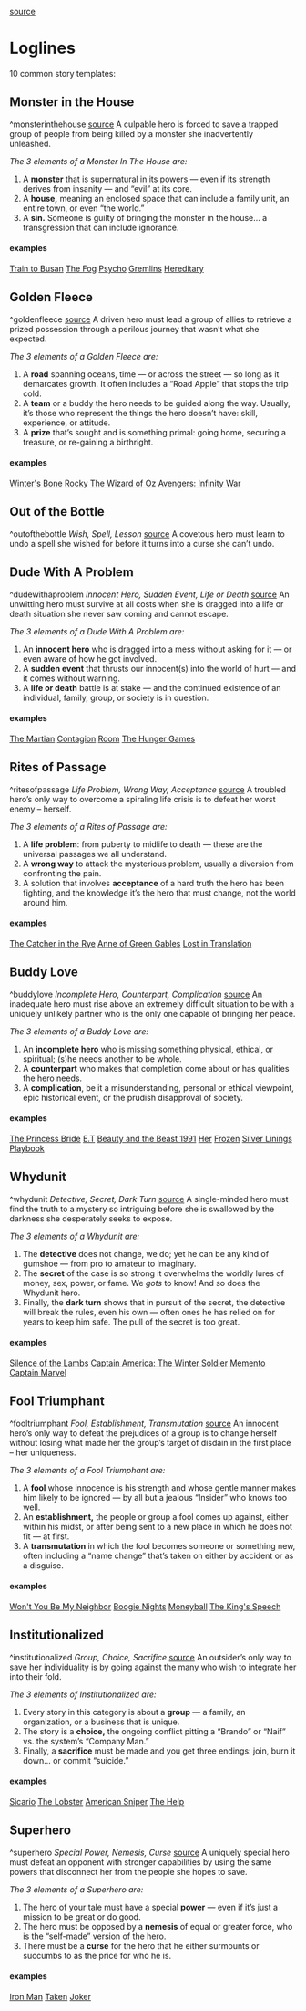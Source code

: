 [source](https://savethecat.com/genre/your-logline-template-for-each-save-the-cat-genre)

# Loglines
10 common story templates:

## Monster in the House
^monsterinthehouse
[source](https://savethecat.com/monster-in-the-house)
A culpable hero is forced to save a trapped group of people from being killed by a monster she inadvertently unleashed.

*The 3 elements of a Monster In The House are:* 
1) A **monster** that is supernatural in its powers — even if its strength derives from insanity — and “evil” at its core.  
2) A **house,** meaning an enclosed space that can include a family unit, an entire town, or even “the world.”  
3) A **sin.** Someone is guilty of bringing the monster in the house… a transgression that can include ignorance.

#### examples
[Train to Busan](https://savethecat.com/beat-sheets/train-to-busan-beat-sheet)
[The Fog](https://savethecat.com/beat-sheets/the-fog-beat-sheet)
[Psycho](https://savethecat.com/beat-sheets/psycho-beat-sheet)
[Gremlins](https://savethecat.com/beat-sheets/gremlins-beat-sheet)
[Hereditary](https://savethecat.com/beat-sheets/hereditary-beat-sheet)
  

## Golden Fleece
^goldenfleece
[source](https://savethecat.com/golden-fleece)
A driven hero must lead a group of allies to retrieve a prized possession through a perilous journey that wasn’t what she expected.

*The 3 elements of a Golden Fleece are:*
1) A **road** spanning oceans, time — or across the street — so long as it demarcates growth. It often includes a “Road Apple” that stops the trip cold.  
2) A **team** or a buddy the hero needs to be guided along the way. Usually, it’s those who represent the things the hero doesn’t have: skill, experience, or attitude. 
3) A **prize** that’s sought and is something primal: going home, securing a treasure, or re-gaining a birthright.

#### examples
[Winter's Bone](https://savethecat.com/beat-sheets/the-winters-bone-beat-sheet)
[Rocky](https://savethecat.com/beat-sheets/rocky-beat-sheet)
[The Wizard of Oz](https://savethecat.com/beat-sheets/the-wizard-of-oz-beat-sheet)
[Avengers: Infinity War](https://savethecat.com/beat-sheets/avengers-infinity-war-beat-sheet)


## Out of the Bottle
^outofthebottle
*Wish, Spell, Lesson*
[source](https://savethecat.com/out-of-the-bottle)
A covetous hero must learn to undo a spell she wished for before it turns into a curse she can’t undo.
  

## Dude With A Problem
^dudewithaproblem
*Innocent Hero, Sudden Event, Life or Death*
[source](https://savethecat.com/dude-with-a-problem)
An unwitting hero must survive at all costs when she is dragged into a life or death situation she never saw coming and cannot escape.

*The 3 elements of a Dude With A Problem are:*
1) An **innocent hero** who is dragged into a mess without asking for it — or even aware of how he got involved.  
2) A **sudden event** that thrusts our innocent(s) into the world of hurt — and it comes without warning.  
3) A **life or death** battle is at stake — and the continued existence of an individual, family, group, or society is in question.

#### examples
[The Martian](https://savethecat.com/beat-sheets/the-martian-beat-sheet)
[Contagion](https://savethecat.com/beat-sheets/contagion-beat-sheet)
[Room](https://savethecat.com/beat-sheets/room-novel-beat-sheet)
[The Hunger Games](https://savethecat.com/beat-sheets/the-hunger-games-novel-beat-sheet)
  

## Rites of Passage
^ritesofpassage
*Life Problem, Wrong Way, Acceptance*
[source](https://savethecat.com/rites-of-passage)
A troubled hero’s only way to overcome a spiraling life crisis is to defeat her worst enemy – herself.

*The 3 elements of a Rites of Passage are:*
1) A **life problem**: from puberty to midlife to death — these are the universal passages we all understand.  
2) A **wrong way** to attack the mysterious problem, usually a diversion from confronting the pain.  
3) A solution that involves **acceptance** of a hard truth the hero has been fighting, and the knowledge it’s the hero that must change, not the world around him.

  #### examples
[The Catcher in the Rye](https://savethecat.com/beat-sheets/the-catcher-in-the-rye-novel-beat-sheet)
[Anne of Green Gables](https://savethecat.com/beat-sheets/anne-of-green-gables-novel-beat-sheet)
[Lost in Translation](https://savethecat.com/beat-sheets/lost-in-translation-beat-sheet)


## Buddy Love
^buddylove
*Incomplete Hero, Counterpart, Complication*
[source](https://savethecat.com/buddy-love)
An inadequate hero must rise above an extremely difficult situation to be with a uniquely unlikely partner who is the only one capable of bringing her peace.

*The 3 elements of a Buddy Love are:*
1) An **incomplete hero** who is missing something physical, ethical, or spiritual; (s)he needs another to be whole.  
2) A **counterpart** who makes that completion come about or has qualities the hero needs.  
3) A **complication**, be it a misunderstanding, personal or ethical viewpoint, epic historical event, or the prudish disapproval of society.

#### examples
[The Princess Bride](https://savethecat.com/beat-sheets/the-princess-bride-beat-sheet)
[E.T](https://savethecat.com/beat-sheets/e-t-the-extra-terrestrial-beat-sheet)
[Beauty and the Beast 1991](https://savethecat.com/beat-sheets/beauty-and-the-beast-1991-animated-beat-sheet)
[Her](https://savethecat.com/beat-sheets/her-beat-sheet)
[Frozen](https://savethecat.com/beat-sheets/frozen-beat-sheet)
[Silver Linings Playbook](https://savethecat.com/beat-sheets/the-silver-linings-playbook-beat-sheet)

  

## Whydunit
^whydunit
*Detective, Secret, Dark Turn*
[source](https://savethecat.com/whydunit)
A single-minded hero must find the truth to a mystery so intriguing before she is swallowed by the darkness she desperately seeks to expose.

*The 3 elements of a Whydunit are:*
1) The **detective** does not change, we do; yet he can be any kind of gumshoe — from pro to amateur to imaginary.  
2) The **secret** of the case is so strong it overwhelms the worldly lures of money, sex, power, or fame. We _gots_ to know! And so does the Whydunit hero.  
3) Finally, the **dark turn** shows that in pursuit of the secret, the detective will break the rules, even his own — often ones he has relied on for years to keep him safe. The pull of the secret is too great.

#### examples
[Silence of the Lambs](https://savethecat.com/beat-sheets/the-silence-of-the-lambs-beat-sheet)
[Captain America: The Winter Soldier](https://savethecat.com/beat-sheets/captain-america-the-winter-soldier-beat-sheet)
[Memento](https://savethecat.com/beat-sheets/the-memento-beat-sheet)
[Captain Marvel](https://savethecat.com/beat-sheets/captain-marvel-beat-sheet)
  

## Fool Triumphant
^fooltriumphant
*Fool, Establishment, Transmutation*
[source](https://savethecat.com/fool-triumphant)
An innocent hero’s only way to defeat the prejudices of a group is to change herself without losing what made her the group’s target of disdain in the first place – her uniqueness.

*The 3 elements of a Fool Triumphant are:*
1) A **fool** whose innocence is his strength and whose gentle manner makes him likely to be ignored — by all but a jealous “Insider” who knows too well.  
2) An **establishment,** the people or group a fool comes up against, either within his midst, or after being sent to a new place in which he does not fit — at first.  
3) A **transmutation** in which the fool becomes someone or something new, often including a “name change” that’s taken on either by accident or as a disguise.

#### examples
[Won't You Be My Neighbor](https://savethecat.com/beat-sheets/wont-you-be-my-neighbor-beat-sheet)
[Boogie Nights](https://savethecat.com/beat-sheets/boogie-nights-beat-sheet)
[Moneyball](https://savethecat.com/beat-sheets/the-moneyball-beat-sheet)
[The King's Speech](https://savethecat.com/beat-sheets/the-kings-speech-beat-sheet)


## Institutionalized
^institutionalized
*Group, Choice, Sacrifice*
[source](https://savethecat.com/institutionalized)
An outsider’s only way to save her individuality is by going against the many who wish to integrate her into their fold.

*The 3 elements of Institutionalized are:*
1) Every story in this category is about a **group** — a family, an organization, or a business that is unique.  
2) The story is a **choice,** the ongoing conflict pitting a “Brando” or “Naif” vs. the system’s “Company Man.”  
3) Finally, a **sacrifice** must be made and you get three endings: join, burn it down… or commit “suicide.”


#### examples
[Sicario](https://savethecat.com/beat-sheets/sicario-beat-sheet)
[The Lobster](https://savethecat.com/beat-sheets/the-lobster-beat-sheet)
[American Sniper](https://savethecat.com/beat-sheets/american-sniper-beat-sheet)
[The Help](https://savethecat.com/beat-sheets/the-beat-sheet-for-the-help)

  

## Superhero
^superhero
*Special Power, Nemesis, Curse*
[source](https://savethecat.com/superhero)
A uniquely special hero must defeat an opponent with stronger capabilities by using the same powers that disconnect her from the people she hopes to save.

*The 3 elements of a Superhero are:*
1) The hero of your tale must have a special **power** — even if it’s just a mission to be great or do good.  
2) The hero must be opposed by a **nemesis** of equal or greater force, who is the “self-made” version of the hero.  
3) There must be a **curse** for the hero that he either surmounts or succumbs to as the price for who he is.

#### examples
[Iron Man](https://savethecat.com/beat-sheets/iron-man-beat-sheet)
[Taken](https://savethecat.com/beat-sheets/taken-beat-sheet)
[Joker](https://savethecat.com/beat-sheets/joker-beat-sheet)

